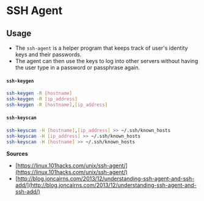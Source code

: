 # SSH Agent

## Usage

* The `ssh-agent` is a helper program that keeps track of user's identity keys and their passwords. 
* The agent can then use the keys to log into other servers without having the user type in a password or passphrase again.

#### `ssh-keygen`

```bash
ssh-keygen -R [hostname]
ssh-keygen -R [ip_address]
ssh-keygen -R [hostname],[ip_address]
```

#### **`ssh-keyscan`**

```bash
ssh-keyscan -H [hostname],[ip_address] >> ~/.ssh/known_hosts
ssh-keyscan -H [ip_address] >> ~/.ssh/known_hosts
ssh-keyscan -H [hostname] >> ~/.ssh/known_hosts
```

**Sources**

* [https://linux.101hacks.com/unix/ssh-agent/](https://linux.101hacks.com/unix/ssh-agent/)
* [http://blog.joncairns.com/2013/12/understanding-ssh-agent-and-ssh-add/](http://blog.joncairns.com/2013/12/understanding-ssh-agent-and-ssh-add/)

